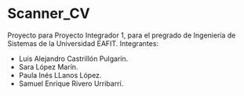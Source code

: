 # Scanner_CV
Proyecto para Proyecto Integrador 1, para el pregrado de Ingeniería de Sistemas de la Universidad EAFIT.
Integrantes: 
- Luis Alejandro Castrillón Pulgarín.
- Sara López Marín.
- Paula Inés LLanos López.
- Samuel Enrique Rivero Urribarrí. 
